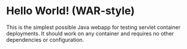 Hello World! (WAR-style)
========================
This is the simplest possible Java webapp for testing servlet container deployments.  It should work on any container and requires no other dependencies or configuration.

